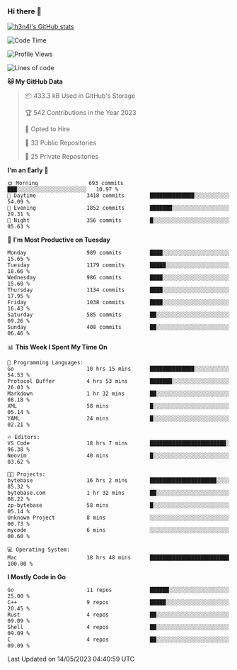 ### Hi there 👋

[![h3n4l's GitHub stats](https://github-readme-stats.vercel.app/api?username=h3n4l&count_private=true&show_icons=true&theme=radical)](https://github.com/h3n4l/github-readme-stats)

<!--START_SECTION:waka-->
![Code Time](http://img.shields.io/badge/Code%20Time-1%2C219%20hrs-blue)

![Profile Views](http://img.shields.io/badge/Profile%20Views-0-blue)

![Lines of code](https://img.shields.io/badge/From%20Hello%20World%20I%27ve%20Written-3.0%20million%20lines%20of%20code-blue)

**🐱 My GitHub Data** 

> 📦 433.3 kB Used in GitHub's Storage 
 > 
> 🏆 542 Contributions in the Year 2023
 > 
> 💼 Opted to Hire
 > 
> 📜 33 Public Repositories 
 > 
> 🔑 25 Private Repositories 
 > 
**I'm an Early 🐤** 

```text
🌞 Morning                693 commits         ███░░░░░░░░░░░░░░░░░░░░░░   10.97 % 
🌆 Daytime                3418 commits        ██████████████░░░░░░░░░░░   54.09 % 
🌃 Evening                1852 commits        ███████░░░░░░░░░░░░░░░░░░   29.31 % 
🌙 Night                  356 commits         █░░░░░░░░░░░░░░░░░░░░░░░░   05.63 % 
```
📅 **I'm Most Productive on Tuesday** 

```text
Monday                   989 commits         ████░░░░░░░░░░░░░░░░░░░░░   15.65 % 
Tuesday                  1179 commits        █████░░░░░░░░░░░░░░░░░░░░   18.66 % 
Wednesday                986 commits         ████░░░░░░░░░░░░░░░░░░░░░   15.60 % 
Thursday                 1134 commits        ████░░░░░░░░░░░░░░░░░░░░░   17.95 % 
Friday                   1038 commits        ████░░░░░░░░░░░░░░░░░░░░░   16.43 % 
Saturday                 585 commits         ██░░░░░░░░░░░░░░░░░░░░░░░   09.26 % 
Sunday                   408 commits         ██░░░░░░░░░░░░░░░░░░░░░░░   06.46 % 
```


📊 **This Week I Spent My Time On** 

```text
💬 Programming Languages: 
Go                       10 hrs 15 mins      ██████████████░░░░░░░░░░░   54.53 % 
Protocol Buffer          4 hrs 53 mins       ███████░░░░░░░░░░░░░░░░░░   26.03 % 
Markdown                 1 hr 32 mins        ██░░░░░░░░░░░░░░░░░░░░░░░   08.18 % 
XML                      58 mins             █░░░░░░░░░░░░░░░░░░░░░░░░   05.14 % 
YAML                     24 mins             █░░░░░░░░░░░░░░░░░░░░░░░░   02.21 % 

🔥 Editors: 
VS Code                  18 hrs 7 mins       ████████████████████████░   96.38 % 
Neovim                   40 mins             █░░░░░░░░░░░░░░░░░░░░░░░░   03.62 % 

🐱‍💻 Projects: 
bytebase                 16 hrs 2 mins       █████████████████████░░░░   85.32 % 
bytebase.com             1 hr 32 mins        ██░░░░░░░░░░░░░░░░░░░░░░░   08.22 % 
zp-bytebase              58 mins             █░░░░░░░░░░░░░░░░░░░░░░░░   05.14 % 
Unknown Project          8 mins              ░░░░░░░░░░░░░░░░░░░░░░░░░   00.73 % 
mycode                   6 mins              ░░░░░░░░░░░░░░░░░░░░░░░░░   00.60 % 

💻 Operating System: 
Mac                      18 hrs 48 mins      █████████████████████████   100.00 % 
```

**I Mostly Code in Go** 

```text
Go                       11 repos            ██████░░░░░░░░░░░░░░░░░░░   25.00 % 
C++                      9 repos             █████░░░░░░░░░░░░░░░░░░░░   20.45 % 
Rust                     4 repos             ██░░░░░░░░░░░░░░░░░░░░░░░   09.09 % 
Shell                    4 repos             ██░░░░░░░░░░░░░░░░░░░░░░░   09.09 % 
C                        4 repos             ██░░░░░░░░░░░░░░░░░░░░░░░   09.09 % 
```




 Last Updated on 14/05/2023 04:40:59 UTC
<!--END_SECTION:waka-->

